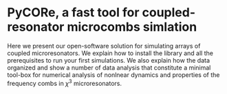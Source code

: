 # PyCORe, a fast tool for coupled-resonator microcombs simlation

Here we present our open-software solution for simulating arrays of coupled
microresonators. We explain how to install the library and all the
prerequisites to run your first simulations. We also explain how the data
organized and show a number of data analysis that constitute a minimal tool-box for numerical analysis of nonlnear dynamics and properties of the frequency combs in $\chi^{3}$ microresonators.

```{tableofcontents}
```
